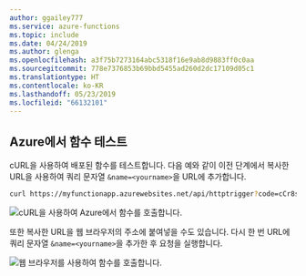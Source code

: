 ```yaml
---
author: ggailey777
ms.service: azure-functions
ms.topic: include
ms.date: 04/24/2019
ms.author: glenga
ms.openlocfilehash: a3f75b7273164abc5318f16e9ab8d9883ff0c0aa
ms.sourcegitcommit: 778e7376853b69bbd5455ad260d2dc17109d05c1
ms.translationtype: HT
ms.contentlocale: ko-KR
ms.lasthandoff: 05/23/2019
ms.locfileid: "66132101"
---
```

## <a name="test"></a>Azure에서 함수 테스트

cURL을 사용하여 배포된 함수를 테스트합니다. 다음 예와 같이 이전 단계에서 복사한 URL을 사용하여 쿼리 문자열 `&name=<yourname>`을 URL에 추가합니다.

```bash
curl https://myfunctionapp.azurewebsites.net/api/httptrigger?code=cCr8sAxfBiow548FBDLS1....&name=<yourname>
```

![cURL을 사용하여 Azure에서 함수를 호출합니다.](./media/functions-test-function-code/functions-azure-cli-function-test-curl.png) 

또한 복사한 URL을 웹 브라우저의 주소에 붙여넣을 수도 있습니다. 다시 한 번 URL에 쿼리 문자열 `&name=<yourname>`을 추가한 후 요청을 실행합니다.

![웹 브라우저를 사용하여 함수를 호출합니다.](./media/functions-test-function-code/functions-azure-cli-function-test-browser.png)  
